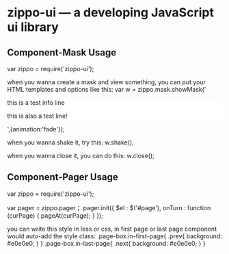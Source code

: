 zippo-ui — a developing JavaScript ui library
==================================================

Component-Mask Usage
--------------------------------------

var zippo = require('zippo-ui');

when you wanna create a mask and view something, you can put your HTML templates and options like this:
var w = zippo.mask.showMask('<div style="background: #fff;"><p>this is a test info line</p><p>this is also a test line!</p></div>',{animation:'fade'});

when you wanna shake it, try this:
w.shake();

when you wanna close it, you can do this:
w.close();

Component-Pager Usage
--------------------------------------

var zippo = require('zippo-ui');

var pager = zippo.pager；
pager.init({
    $el : $('#page'),
    onTurn : function (curPage) {
      pageAt(curPage);
    }
});

you can write this style in less or css, in first page or last page component would auto-add the style class:
.page-box.in-first-page{
  .prev{
    background: #e0e0e0;
  }
}
.page-box.in-last-page{
  .next{
    background: #e0e0e0;
  }
}